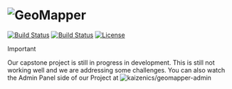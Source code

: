 
![GeoMapper](https://github.com/user-attachments/assets/1a629743-5a3f-4ff0-b256-35b68ed8c43f)
======

[![Build Status](https://img.shields.io/github/forks/kaizenics/geomapper.svg?style=flat-square)](https://github.com/kaizenics/geomapper)
[![Build Status](https://img.shields.io/github/stars/kaizenics/geomapper.svg?style=flat-square)](https://github.com/kaizenics/geomapper)
[![License](https://img.shields.io/github/license/kaizenics/geomapper.svg?style=flat-square)](https://github.com/kaizenics/geomapper)

> [!IMPORTANT]
> Our capstone project is still in progress in development. This is still not working well and we are addressing some challenges. You can also watch the Admin Panel side of our Project at ![kaizenics/geomapper-admin](https://github.com/kaizenics/geomapper-admin)
